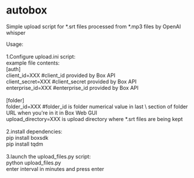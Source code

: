 # autobox
Simple upload script for *.srt files processed from *.mp3 files by OpenAI whisper <br /> 

Usage: <br />
<br />
1.Configure upload.ini script: <br /> 
example file contents: <br /> 
[auth] <br /> 
client_id=XXX #client_id provided by Box API <br /> 
client_secret=XXX #client_secret provided by Box API <br /> 
enterprise_id=XXX #enterprise_id provided by Box API <br /> 
 <br />
[folder] <br /> 
folder_id=XXX #folder_id is folder numerical value in last \ section of folder URL when you're in it in Box Web GUI <br /> 
upload_directory=XXX is upload directory where *.srt files are being kept <br /> 
<br/>
2.install dependencies:<br/>
pip install boxsdk<br/>
pip install tqdm<br/>
<br />
3.launch the upload_files.py script:<br />
python upload_files.py<br />
enter interval in minutes and press enter<br />
